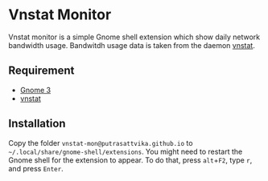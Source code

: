 # Vnstat Monitor

Vnstat monitor is a simple Gnome shell extension which show daily network bandwidth usage. Bandwitdh usage data is taken from the daemon [vnstat](http://humdi.net/vnstat/).

## Requirement

- [Gnome 3](https://github.com/GNOME/gnome-shell)
- [vnstat](http://humdi.net/vnstat/)

## Installation

Copy the folder `vnstat-mon@putrasattvika.github.io` to `~/.local/share/gnome-shell/extensions`. 
You might need to restart the Gnome shell for the extension to appear. To do that, press `alt`+`F2`, type `r`, and press `Enter`.

